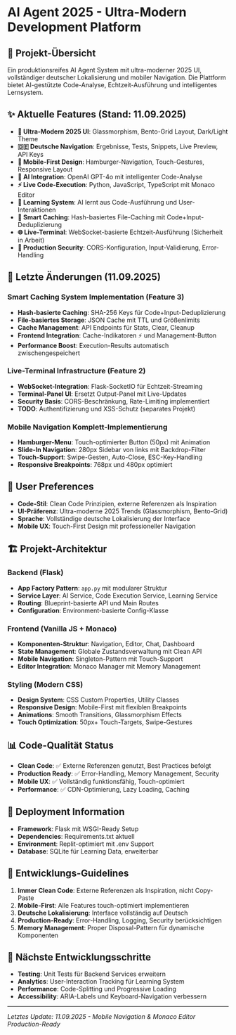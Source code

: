 # AI Agent 2025 - Ultra-Modern Development Platform

## 🚀 Projekt-Übersicht
Ein produktionsreifes AI Agent System mit ultra-moderner 2025 UI, vollständiger deutscher Lokalisierung und mobiler Navigation. Die Plattform bietet AI-gestützte Code-Analyse, Echtzeit-Ausführung und intelligentes Lernsystem.

## ✨ Aktuelle Features (Stand: 11.09.2025)
- **🎨 Ultra-Modern 2025 UI**: Glassmorphism, Bento-Grid Layout, Dark/Light Theme
- **🇩🇪 Deutsche Navigation**: Ergebnisse, Tests, Snippets, Live Preview, API Keys
- **📱 Mobile-First Design**: Hamburger-Navigation, Touch-Gestures, Responsive Layout
- **🤖 AI Integration**: OpenAI GPT-4o mit intelligenter Code-Analyse
- **⚡ Live Code-Execution**: Python, JavaScript, TypeScript mit Monaco Editor
- **🧠 Learning System**: AI lernt aus Code-Ausführung und User-Interaktionen
- **💾 Smart Caching**: Hash-basiertes File-Caching mit Code+Input-Deduplizierung
- **🌐 Live-Terminal**: WebSocket-basierte Echtzeit-Ausführung (Sicherheit in Arbeit)
- **🔐 Production Security**: CORS-Konfiguration, Input-Validierung, Error-Handling

## 🔧 Letzte Änderungen (11.09.2025)
### Smart Caching System Implementation (Feature 3)
- **Hash-basierte Caching**: SHA-256 Keys für Code+Input-Deduplizierung
- **File-basiertes Storage**: JSON Cache mit TTL und Größenlimits
- **Cache Management**: API Endpoints für Stats, Clear, Cleanup
- **Frontend Integration**: Cache-Indikatoren ⚡ und Management-Button
- **Performance Boost**: Execution-Results automatisch zwischengespeichert

### Live-Terminal Infrastructure (Feature 2)
- **WebSocket-Integration**: Flask-SocketIO für Echtzeit-Streaming
- **Terminal-Panel UI**: Ersetzt Output-Panel mit Live-Updates
- **Security Basis**: CORS-Beschränkung, Rate-Limiting implementiert
- **TODO**: Authentifizierung und XSS-Schutz (separates Projekt)

### Mobile Navigation Komplett-Implementierung
- **Hamburger-Menu**: Touch-optimierter Button (50px) mit Animation
- **Slide-In Navigation**: 280px Sidebar von links mit Backdrop-Filter
- **Touch-Support**: Swipe-Gesten, Auto-Close, ESC-Key-Handling
- **Responsive Breakpoints**: 768px und 480px optimiert

## 🎯 User Preferences
- **Code-Stil**: Clean Code Prinzipien, externe Referenzen als Inspiration
- **UI-Präferenz**: Ultra-moderne 2025 Trends (Glassmorphism, Bento-Grid)
- **Sprache**: Vollständige deutsche Lokalisierung der Interface
- **Mobile UX**: Touch-First Design mit professioneller Navigation

## 🏗️ Projekt-Architektur
### Backend (Flask)
- **App Factory Pattern**: `app.py` mit modularer Struktur
- **Service Layer**: AI Service, Code Execution Service, Learning Service
- **Routing**: Blueprint-basierte API und Main Routes
- **Configuration**: Environment-basierte Config-Klasse

### Frontend (Vanilla JS + Monaco)
- **Komponenten-Struktur**: Navigation, Editor, Chat, Dashboard
- **State Management**: Globale Zustandsverwaltung mit Clean API
- **Mobile Navigation**: Singleton-Pattern mit Touch-Support
- **Editor Integration**: Monaco Manager mit Memory Management

### Styling (Modern CSS)
- **Design System**: CSS Custom Properties, Utility Classes
- **Responsive Design**: Mobile-First mit flexiblen Breakpoints
- **Animations**: Smooth Transitions, Glassmorphism Effects
- **Touch Optimization**: 50px+ Touch-Targets, Swipe-Gestures

## 📊 Code-Qualität Status
- **Clean Code**: ✅ Externe Referenzen genutzt, Best Practices befolgt
- **Production Ready**: ✅ Error-Handling, Memory Management, Security
- **Mobile UX**: ✅ Vollständig funktionsfähig, Touch-optimiert
- **Performance**: ✅ CDN-Optimierung, Lazy Loading, Caching

## 🚀 Deployment Information
- **Framework**: Flask mit WSGI-Ready Setup
- **Dependencies**: Requirements.txt aktuell
- **Environment**: Replit-optimiert mit .env Support
- **Database**: SQLite für Learning Data, erweiterbar

## 📝 Entwicklungs-Guidelines
1. **Immer Clean Code**: Externe Referenzen als Inspiration, nicht Copy-Paste
2. **Mobile-First**: Alle Features touch-optimiert implementieren
3. **Deutsche Lokalisierung**: Interface vollständig auf Deutsch
4. **Production-Ready**: Error-Handling, Logging, Security berücksichtigen
5. **Memory Management**: Proper Disposal-Pattern für dynamische Komponenten

## 🎯 Nächste Entwicklungsschritte
- **Testing**: Unit Tests für Backend Services erweitern
- **Analytics**: User-Interaction Tracking für Learning System
- **Performance**: Code-Splitting und Progressive Loading
- **Accessibility**: ARIA-Labels und Keyboard-Navigation verbessern

---
*Letztes Update: 11.09.2025 - Mobile Navigation & Monaco Editor Production-Ready*
